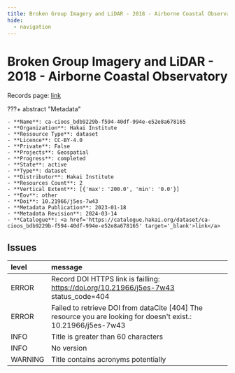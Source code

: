```yaml
---
title: Broken Group Imagery and LiDAR - 2018 - Airborne Coastal Observatory
hide:
  - navigation
---
```


# Broken Group Imagery and LiDAR - 2018 - Airborne Coastal Observatory

Records page: <a href='https://catalogue.hakai.org/dataset/ca-cioos_bdb9229b-f594-40df-994e-e52e8a678165' target='_blank'>link</a>

???+ abstract "Metadata"

    - **Name**: ca-cioos_bdb9229b-f594-40df-994e-e52e8a678165 
    - **Organization**: Hakai Institute 
    - **Ressource Type**: dataset 
    - **Licence**: CC-BY-4.0 
    - **Private**: False 
    - **Projects**: Geospatial 
    - **Progress**: completed 
    - **State**: active 
    - **Type**: dataset 
    - **Distributor**: Hakai Institute 
    - **Resources Count**: 2 
    - **Vertical Extent**: [{'max': '200.0', 'min': '0.0'}] 
    - **Eov**: other 
    - **Doi**: 10.21966/j5es-7w43 
    - **Metadata Publication**: 2023-01-18 
    - **Metadata Revision**: 2024-03-14 
    - **Catalogue**: <a href='https://catalogue.hakai.org/dataset/ca-cioos_bdb9229b-f594-40df-994e-e52e8a678165' target='_blank'>link</a> 

<div id='map'></div>




## Issues
| level   | message                                                                                                        |
|:--------|:---------------------------------------------------------------------------------------------------------------|
| ERROR   | Record DOI HTTPS link is failling: https://doi.org/10.21966/j5es-7w43 status_code=404                          |
| ERROR   | Failed to retrieve DOI from dataCite [404] The resource you are looking for doesn't exist.: 10.21966/j5es-7w43 |
| INFO    | Title is greater than 60 characters                                                                            |
| INFO    | No version                                                                                                     |
| WARNING | Title contains acronyms potentially                                                                            |


<script>
   document.addEventListener("DOMContentLoaded", function() {
    var map = L.map('map').setView([51.505, -125.09], 5);
    L.tileLayer('https://tile.openstreetmap.org/{z}/{x}/{y}.png', {
        maxZoom: 19,
        attribution: '&copy; <a href="http://www.openstreetmap.org/copyright">OpenStreetMap</a>'
    }).addTo(map);
    var geojsonFeature = {
        "type": "Feature",
        "properties": {
            "name" : "Broken Group Imagery and LiDAR - 2018 - Airborne Coastal Observatory"
        },
        "geometry": {'type': 'Polygon', 'coordinates': [[[-125.4, 48.9], [-125.4, 48.85], [-125.3, 48.83], [-125.2, 48.79], [-125.2, 48.8], [-125.2, 48.85], [-125.2, 48.93], [-125.3, 48.95], [-125.3, 48.97], [-125.3, 48.98], [-125.3, 48.96], [-125.3, 48.96], [-125.4, 48.9]]]}
    }
    L.geoJSON(geojsonFeature).addTo(map);
   })
</script>